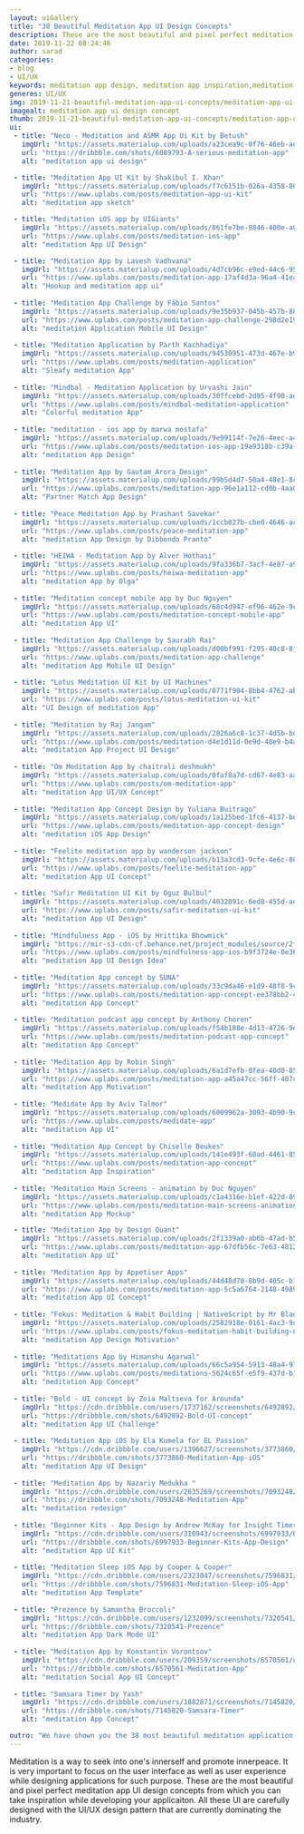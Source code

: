 ```yaml
---
layout: uiGallery
title: "38 Beautiful Meditation App UI Design Concepts"
description: These are the most beautiful and pixel perfect meditation app UI design concepts from which you can take inspiration while developing your applicaiton. All these UI are carefully designed with the UI/UX design pattern that are currently dominating the industry.
date: 2019-11-22 08:24:46
author: sarad
categories:
- blog
- UI/UX
keywords: meditation app design, meditation app inspiration,meditation app concept,relaxation app design,meditation mobile app design
generes: UI/UX
img: 2019-11-21-beautiful-meditation-app-ui-concepts/meditation-app-ui-cover.png
imagealt: meditation app ui design concept
thumb: 2019-11-21-beautiful-meditation-app-ui-concepts/meditation-app-ui-thumb.png
ui:
 - title: "Neco - Meditation and ASMR App Ui Kit by Betush"
   imgUrl: "https://assets.materialup.com/uploads/a23cea9c-0f76-46eb-adee-a00edd09dfad/preview.jpg"
   url: "https://dribbble.com/shots/6089793-A-serious-meditation-app"
   alt: "meditation app ui design"

 - title: "Meditation App UI Kit by Shakibul I. Khan"
   imgUrl: "https://assets.materialup.com/uploads/f7c6151b-026a-4358-86e6-40c08c80d708/preview.jpg"
   url: "https://www.uplabs.com/posts/meditation-app-ui-kit"
   alt: "meditation app sketch"

 - title: "Meditation iOS app by UIGiants"
   imgUrl: "https://assets.materialup.com/uploads/861fe7be-8846-400e-a0ab-3a25bd7a3741/preview.gif"
   url: "https://www.uplabs.com/posts/meditation-ios-app"
   alt: "meditation App UI Design"

 - title: "Meditation App by Lavesh Vadhvana"
   imgUrl: "https://assets.materialup.com/uploads/4d7cb96c-e9ed-44c6-9540-b67aa8dc4751/preview.png"
   url: "https://www.uplabs.com/posts/meditation-app-17af4d3a-96a4-41ea-89a8-917a8e537fbf"
   alt: "Hookup and meditation app ui"
 
 - title: "Meditation App Challenge by Fábio Santos"
   imgUrl: "https://assets.materialup.com/uploads/9e35b937-045b-457b-88cc-cbb42fdd7820/attachment.jpg"
   url: "https://www.uplabs.com/posts/meditation-app-challenge-298d2e19-d56a-4f33-a3bc-a1bee2ecc13f"
   alt: "meditation Application Mobile UI Design"
 
 - title: "Meditation Application by Parth Kachhadiya"
   imgUrl: "https://assets.materialup.com/uploads/94530951-473d-467e-b9f0-a7ca077e5825/preview.png"
   url: "https://www.uplabs.com/posts/meditation-application"
   alt: "Sleafy meditation App"
 
 - title: "Mindbal - Meditation Application by Urvashi Jain"
   imgUrl: "https://assets.materialup.com/uploads/30ffcebd-2d95-4f90-ae2e-a082b96a8cc1/preview.jpg"
   url: "https://www.uplabs.com/posts/mindbal-meditation-application"
   alt: "Colorful meditation App"
 
 - title: "meditation - ios app by marwa mostafa"
   imgUrl: "https://assets.materialup.com/uploads/9e99114f-7e26-4eec-a4b4-5b0be7cff335/preview.png"
   url: "https://www.uplabs.com/posts/meditation-ios-app-19a9318b-c39a-4036-b443-4e18ce198d62"
   alt: "meditation App Design"
 
 - title: "Meditation App by Gautam_Arora_Design"
   imgUrl: "https://assets.materialup.com/uploads/99b5d4d7-50a4-48e1-8cc2-d72e73bcf9da/attachment.jpg"
   url: "https://www.uplabs.com/posts/meditation-app-96e1a112-cd0b-4aa0-b88c-c7d3486055d1"
   alt: "Partner Match App Design"
 
 - title: "Peace Meditation App by Prashant Savekar"
   imgUrl: "https://assets.materialup.com/uploads/1ccb027b-cbe0-4646-ac99-8d0efcac13f7/preview.png"
   url: "https://www.uplabs.com/posts/peace-meditation-app"
   alt: "meditation App Design by Dibbendo Pranto"
 
 - title: "HEIWA - Meditation App by Alver Hothasi"
   imgUrl: "https://assets.materialup.com/uploads/9fa336b7-3acf-4e87-a9c0-a1b86d046f6e/preview.jpg"
   url: "https://www.uplabs.com/posts/heiwa-meditation-app"
   alt: "meditation App by Olga"
 
 - title: "Meditation concept mobile app by Duc Nguyen"
   imgUrl: "https://assets.materialup.com/uploads/68c4d947-ef96-462e-9c24-1b00a84c1562/preview.gif"
   url: "https://www.uplabs.com/posts/meditation-concept-mobile-app"
   alt: "meditation App UI"
 
 - title: "Meditation App Challenge by Saurabh Rai"
   imgUrl: "https://assets.materialup.com/uploads/d00bf991-f295-40c8-8fe1-30405e9a2225/preview.png"
   url: "https://www.uplabs.com/posts/meditation-app-challenge"
   alt: "meditation App Mobile UI Design"
 
 - title: "Lotus Meditation UI Kit by UI Machines"
   imgUrl: "https://assets.materialup.com/uploads/0771f904-8bb4-4762-abb8-3ab58281bdcc/attachment.png"
   url: "https://www.uplabs.com/posts/lotus-meditation-ui-kit"
   alt: "UI Design of meditation App"
 
 - title: "Meditation by Raj Jangam"
   imgUrl: "https://assets.materialup.com/uploads/2826a6c8-1c37-4d5b-bdb9-9ff0424ca1a1/preview.jpg"
   url: "https://www.uplabs.com/posts/meditation-d4e1d11d-0e9d-48e9-b4ae-3a59132800a1"
   alt: "meditation App Project UI Design"
 
 - title: "Om Meditation App by chaitrali deshmukh"
   imgUrl: "https://assets.materialup.com/uploads/0faf8a7d-cd67-4e83-aaba-8b3e7b63c404/preview.png"
   url: "https://www.uplabs.com/posts/om-meditation-app"
   alt: "meditation App UI/UX Concept"
 
 - title: "Meditation App Concept Design by Yuliana Buitrago"
   imgUrl: "https://assets.materialup.com/uploads/1a125bed-1fc6-4137-be8a-afd1958a719b/preview.png"
   url: "https://www.uplabs.com/posts/meditation-app-concept-design"
   alt: "meditation iOS App Design"
 
 - title: "Feelite meditation app by wanderson jackson"
   imgUrl: "https://assets.materialup.com/uploads/b13a3cd3-9cfe-4e6c-8063-8f9c670be561/preview.png"
   url: "https://www.uplabs.com/posts/feelite-meditation-app"
   alt: "meditation App UI Concept"
 
 - title: "Safir Meditation UI Kit by Oguz Bulbul"
   imgUrl: "https://assets.materialup.com/uploads/4032891c-6ed8-455d-add5-64a3ccf69ee8/preview.jpg"
   url: "https://www.uplabs.com/posts/safir-meditation-ui-kit"
   alt: "meditation App UI Design"
 
 - title: "Mindfulness App - iOS by Hrittika Bhowmick"
   imgUrl: "https://mir-s3-cdn-cf.behance.net/project_modules/source/2f45e685804503.5d8717bf74d6b.jpg"
   url: "https://www.uplabs.com/posts/mindfulness-app-ios-b9f3724e-0e36-4066-a63e-a9f82945f7a1"
   alt: "meditation App UI Design Idea"
 
 - title: "Meditation App concept by SUNA"
   imgUrl: "https://assets.materialup.com/uploads/33c9da46-e1d9-48f8-9c19-7ff556969db0/preview.png"
   url: "https://www.uplabs.com/posts/meditation-app-concept-ee378bb2-4348-4eff-b4cd-51c2f31e6f6d"
   alt: "meditation App Concept"
 
 - title: "Meditation podcast app concept by Anthony Choren"
   imgUrl: "https://assets.materialup.com/uploads/f54b188e-4d13-4726-9e9e-68c6c627c4b1/preview.jpg"
   url: "https://www.uplabs.com/posts/meditation-podcast-app-concept"
   alt: "meditation App Concept"
 
 - title: "Meditation App by Robin Singh"
   imgUrl: "https://assets.materialup.com/uploads/6a1d7efb-0fea-40d0-85a9-e5c1015c0209/attachment.png"
   url: "https://www.uplabs.com/posts/meditation-app-a45a47cc-56ff-407c-921f-9e7e19726460"
   alt: "meditation App Motivation"
 
 - title: "Medidate App by Aviv Talmor"
   imgUrl: "https://assets.materialup.com/uploads/6009962a-3093-4b90-9c57-77bb7ca399d9/preview.png"
   url: "https://www.uplabs.com/posts/medidate-app"
   alt: "meditation App UI"
 
 - title: "Meditation App Concept by Chiselle Beukes"
   imgUrl: "https://assets.materialup.com/uploads/141e493f-60ad-4461-85fe-73bee22767dc/preview.jpg"
   url: "https://www.uplabs.com/posts/meditation-app-concept"
   alt: "meditation App Inspiration"
 
 - title: "Meditation Main Screens - animation by Duc Nguyen"
   imgUrl: "https://assets.materialup.com/uploads/c1a4316e-b1ef-422d-8961-40079593dae1/preview.gif"
   url: "https://www.uplabs.com/posts/meditation-main-screens-animation"
   alt: "meditation App Mockup"

 - title: "Meditation App by Design Quant"
   imgUrl: "https://assets.materialup.com/uploads/2f1339a0-ab6b-47ad-b5ca-148d538f83f0/preview.png"
   url: "https://www.uplabs.com/posts/meditation-app-67dfb56c-7e63-4812-ace5-e7c8c322c35a"
   alt: "meditation App UI"
 
 - title: "Meditation App by Appetiser Apps"
   imgUrl: "https://assets.materialup.com/uploads/44d48d70-8b9d-405c-b12f-0083346b23a8/preview.png"
   url: "https://www.uplabs.com/posts/meditation-app-5c5a6764-2148-4989-99f9-1d81d4634a0d"
   alt: "meditation App UI Concept"
 
 - title: "Fokus: Meditation & Habit Building | NativeScript by Mr Blade"
   imgUrl: "https://assets.materialup.com/uploads/2582918e-0161-4ac3-9c50-90ad3bdb9a6d/preview.png"
   url: "https://www.uplabs.com/posts/fokus-meditation-habit-building-nativescript"
   alt: "meditation App Design Motivation"
 
 - title: "Meditations App by Himanshu Agarwal"
   imgUrl: "https://assets.materialup.com/uploads/66c5a954-5913-48a4-979d-f8ea9624289f/preview.png"
   url: "https://www.uplabs.com/posts/meditations-5624c65f-e5f9-437d-b11e-ec6620a0d3ff"
   alt: "meditation App Concept"
 
 - title: "Bold - UI concept by Zoia Maltseva for Arounda"
   imgUrl: "https://cdn.dribbble.com/users/1737162/screenshots/6492892/800_600_2x.png"
   url: "https://dribbble.com/shots/6492892-Bold-UI-concept"
   alt: "meditation App UI Challenge"
 
 - title: "Meditation App iOS by Ela Kumela for EL Passion"
   imgUrl: "https://cdn.dribbble.com/users/1396627/screenshots/3773860/shot2.png"
   url: "https://dribbble.com/shots/3773860-Meditation-App-iOS"
   alt: "meditation App UI Design"
 
 - title: "Meditation App by Nazariy Medukha "
   imgUrl: "https://cdn.dribbble.com/users/2635269/screenshots/7093248/media/82083cec82d182a36101b0f0f805e60c.png"
   url: "https://dribbble.com/shots/7093248-Meditation-App"
   alt: "meditation redesign"
 
 - title: "Beginner Kits - App Design by Andrew McKay for Insight Timer"
   imgUrl: "https://cdn.dribbble.com/users/310943/screenshots/6997933/beginner_kits_2x.png"
   url: "https://dribbble.com/shots/6997933-Beginner-Kits-App-Design"
   alt: "meditation App UI Kit"
 
 - title: "Meditation Sleep iOS App by Cooper & Cooper"
   imgUrl: "https://cdn.dribbble.com/users/2323047/screenshots/7596831/media/88a229f9024b7407949fa5e09eea9e3c.jpg"
   url: "https://dribbble.com/shots/7596831-Meditation-Sleep-iOS-App"
   alt: "meditation App Template"
 
 - title: "Prezence by Samantha Broccoli"
   imgUrl: "https://cdn.dribbble.com/users/1232099/screenshots/7320541/media/cf8526f6cdfe8ac066847435fc4905ba.png"
   url: "https://dribbble.com/shots/7320541-Prezence"
   alt: "meditation App Dark Mode UI"
 
 - title: "Meditation App by Konstantin Vorontsov"
   imgUrl: "https://cdn.dribbble.com/users/209359/screenshots/6570561/untitled-1_2x.png"
   url: "https://dribbble.com/shots/6570561-Meditation-App"
   alt: "meditation Social App UI Concept"
 
 - title: "Samsara Timer by Yash"
   imgUrl: "https://cdn.dribbble.com/users/1882871/screenshots/7145820/media/4374452f59e483eb28fbef8f4098070b.png"
   url: "https://dribbble.com/shots/7145820-Samsara-Timer"
   alt: "meditation App Concept"

outro: "We have shown you the 38 most beautiful meditation application UI concepts. You can see more screens of each design by clicking on the respective title or image. You can also review the license of the UI design in order to use them in your application. Don't forget to comment the UI designs you liked most."
---
```


Meditation is a way to seek into one's innerself and promote innerpeace. It is very important to focus on the user interface as well as user experience while designing applications for such purpose. <!--more-->These are the most beautiful and pixel perfect meditation app UI design concepts from which you can take inspiration while developing your applicaiton. All these UI are carefully designed with the UI/UX design pattern that are currently dominating the industry.